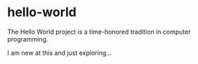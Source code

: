 # hello-world
The Hello World project is a time-honored tradition in computer programming.

I am new at this and just exploring...
